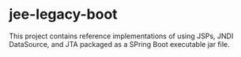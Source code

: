 # jee-legacy-boot

This project contains reference implementations of using JSPs, JNDI DataSource, and JTA packaged as a SPring Boot executable jar file.
